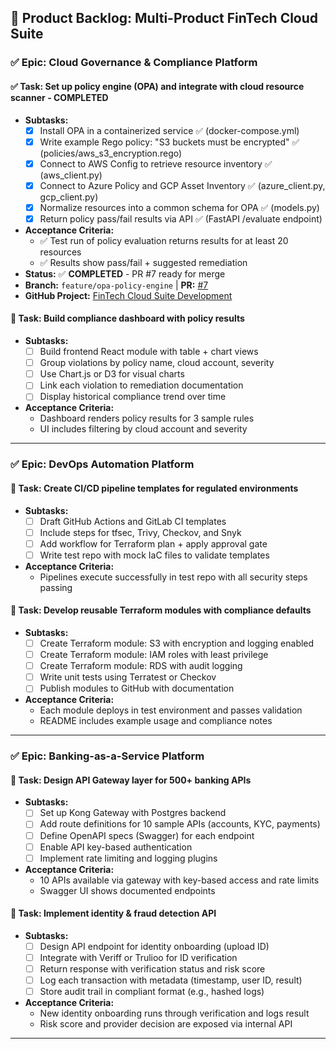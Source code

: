 ## 📌 Product Backlog: Multi-Product FinTech Cloud Suite

### ✅ Epic: Cloud Governance & Compliance Platform

#### ✅ Task: Set up policy engine (OPA) and integrate with cloud resource scanner - **COMPLETED**
- **Subtasks:**
  - [x] Install OPA in a containerized service ✅ (docker-compose.yml)
  - [x] Write example Rego policy: "S3 buckets must be encrypted" ✅ (policies/aws_s3_encryption.rego)
  - [x] Connect to AWS Config to retrieve resource inventory ✅ (aws_client.py)
  - [x] Connect to Azure Policy and GCP Asset Inventory ✅ (azure_client.py, gcp_client.py)
  - [x] Normalize resources into a common schema for OPA ✅ (models.py)
  - [x] Return policy pass/fail results via API ✅ (FastAPI /evaluate endpoint)
- **Acceptance Criteria:**
  - ✅ Test run of policy evaluation returns results for at least 20 resources
  - ✅ Results show pass/fail + suggested remediation
- **Status:** ✅ **COMPLETED** - PR #7 ready for merge
- **Branch:** `feature/opa-policy-engine` | **PR:** [#7](https://github.com/cristian-ravl/fintech-cloud-suite/pull/7)
- **GitHub Project:** [FinTech Cloud Suite Development](https://github.com/users/cristian-ravl/projects/2)

#### 🔧 Task: Build compliance dashboard with policy results
- **Subtasks:**
  - [ ] Build frontend React module with table + chart views
  - [ ] Group violations by policy name, cloud account, severity
  - [ ] Use Chart.js or D3 for visual charts
  - [ ] Link each violation to remediation documentation
  - [ ] Display historical compliance trend over time
- **Acceptance Criteria:**
  - Dashboard renders policy results for 3 sample rules
  - UI includes filtering by cloud account and severity

---

### ✅ Epic: DevOps Automation Platform

#### 🔧 Task: Create CI/CD pipeline templates for regulated environments
- **Subtasks:**
  - [ ] Draft GitHub Actions and GitLab CI templates
  - [ ] Include steps for tfsec, Trivy, Checkov, and Snyk
  - [ ] Add workflow for Terraform plan + apply approval gate
  - [ ] Write test repo with mock IaC files to validate templates
- **Acceptance Criteria:**
  - Pipelines execute successfully in test repo with all security steps passing

#### 🔧 Task: Develop reusable Terraform modules with compliance defaults
- **Subtasks:**
  - [ ] Create Terraform module: S3 with encryption and logging enabled
  - [ ] Create Terraform module: IAM roles with least privilege
  - [ ] Create Terraform module: RDS with audit logging
  - [ ] Write unit tests using Terratest or Checkov
  - [ ] Publish modules to GitHub with documentation
- **Acceptance Criteria:**
  - Each module deploys in test environment and passes validation
  - README includes example usage and compliance notes

---

### ✅ Epic: Banking-as-a-Service Platform

#### 🔧 Task: Design API Gateway layer for 500+ banking APIs
- **Subtasks:**
  - [ ] Set up Kong Gateway with Postgres backend
  - [ ] Add route definitions for 10 sample APIs (accounts, KYC, payments)
  - [ ] Define OpenAPI specs (Swagger) for each endpoint
  - [ ] Enable API key-based authentication
  - [ ] Implement rate limiting and logging plugins
- **Acceptance Criteria:**
  - 10 APIs available via gateway with key-based access and rate limits
  - Swagger UI shows documented endpoints

#### 🔧 Task: Implement identity & fraud detection API
- **Subtasks:**
  - [ ] Design API endpoint for identity onboarding (upload ID)
  - [ ] Integrate with Veriff or Trulioo for ID verification
  - [ ] Return response with verification status and risk score
  - [ ] Log each transaction with metadata (timestamp, user ID, result)
  - [ ] Store audit trail in compliant format (e.g., hashed logs)
- **Acceptance Criteria:**
  - New identity onboarding runs through verification and logs result
  - Risk score and provider decision are exposed via internal API

---
